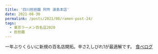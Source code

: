 ```yaml
---
title: '四川担担麺 阿吽 湯島本店'
date: 2021-08-30
permalink: /posts/2021/08/ramen-post-24/
tags:
  - 東京ラーメン百名店2020
  - 担担麺
---
```


一年ぶりくらいに新規の百名店開拓。辛さ2,しびれ1が最適解です。
[食べログ](https://tabelog.com/tokyo/A1311/A131101/13042564/)
